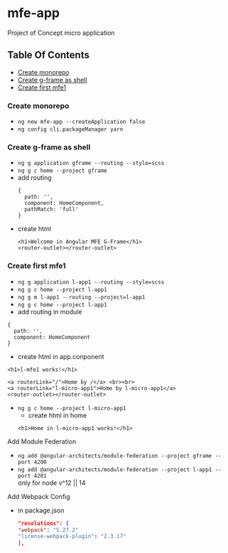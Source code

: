 # mfe-app

Project of Concept micro application 

## Table Of Contents

* [Create monorepo](#create-monorepo)
* [Create g-frame as shell](#create-gframe)
* [Create first mfe1](#create-first-mfe1)

### Create monorepo <a name="create-monorepo"></a>
  - `ng new mfe-app --createApplication false`
  - `ng config cli.packageManager yarn`

### Create g-frame as shell <a name="create-gframe"></a>
  - `ng g application gframe --routing --style=scss`
  - `ng g c home --project gframe`
  - add routing
    ```json5
    {
      path: '',
      component: HomeComponent,
      pathMatch: 'full'
    }
    ```
  - create html
    ```angular2html
    <h1>Welcome in Angular MFE G-Frame</h1>
    <router-outlet></router-outlet>
    ```
  
### Create first mfe1 <a name="create-first-mfe1"></a>
  - `ng g application l-app1 --routing --style=scss`
  - `ng g c home --project l-app1` 
  - `ng g m l-app1 --routing --project=l-app1`
  - `ng g c home --project l-app1`
  - add routing in module 
  ```
  {
    path: '',
    component: HomeComponent
  }
  ```

  - create html in app.conponent
  ```angular2html
  <h1>l-mfe1 works!</h1>
  
  <a routerLink="/">Home by /</a> <br><br>
  <a routerLink="l-micro-app1">Home by l-micro-app1</a>
  <router-outlet></router-outlet>
  ```
- `ng g c home --project l-micro-app1`
  - create html in home
  ```angular2html
  <h1>Home in l-micro-app1 works!</h1>
  ```

Add Module Federation

- `ng add @angular-architects/module-federation --project gframe --port 4200` 
- `ng add @angular-architects/module-federation --project l-app1 --port 4201`   
  only for node v^12 || 14
  
Add Webpack Config
- in package.json
  ```json
  "resolutions": {
  "webpack": "5.27.2"
  "license-webpack-plugin": "2.3.17"
  },
  ```
  
